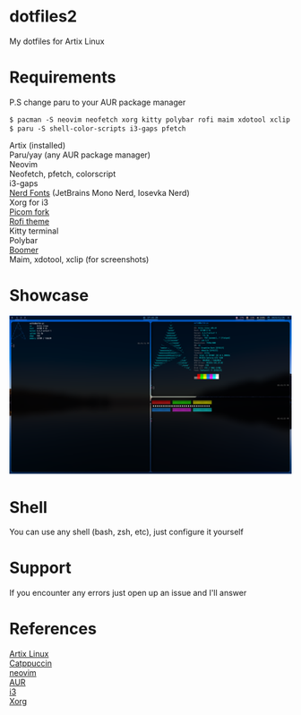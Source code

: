# dotfiles2
My dotfiles for Artix Linux

# Requirements
P.S change paru to your AUR package manager
```console
$ pacman -S neovim neofetch xorg kitty polybar rofi maim xdotool xclip 
$ paru -S shell-color-scripts i3-gaps pfetch
```

Artix (installed)<br>
Paru/yay (any AUR package manager)<br>
Neovim<br>
Neofetch, pfetch, colorscript<br>
i3-gaps<br>
[Nerd Fonts](https://github.com/ryanoasis/nerd-fonts) (JetBrains Mono Nerd, Iosevka Nerd)<br>
Xorg for i3<br>
[Picom fork](https://github.com/jonaburg/picom) <br>
[Rofi theme](https://github.com/catppuccin/rofi) <br>
Kitty terminal<br>
Polybar<br>
[Boomer](https://github.com/tsoding/boomer) <br>
Maim, xdotool, xclip (for screenshots)<br>

# Showcase
<img src="https://github.com/ma1de/dotfiles2/blob/master/assets/first.png" alt="Rice 1">

# Shell 
You can use any shell (bash, zsh, etc), just configure it yourself

# Support
If you encounter any errors just open up an issue and I'll answer

# References
[Artix Linux](https://artixlinux.org/) <br>
[Catppuccin](https://github.com/catppuccin) <br>
[neovim](https://github.com/neovim/neovim) <br>
[AUR](https://aur.archlinux.org) <br>
[i3](https://i3wm.org) <br>
[Xorg](https://x.org/wiki) <br>
